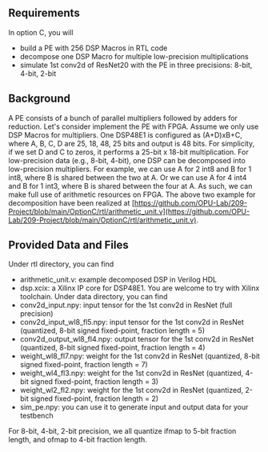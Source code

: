 ## Requirements

In option C, you will 
* build a PE with 256 DSP Macros in RTL code
* decompose one DSP Macro for multiple low-precision multiplications
* simulate 1st conv2d of ResNet20 with the PE in three precisions: 8-bit, 4-bit, 2-bit

## Background

A PE consists of a bunch of parallel multipliers followed by adders for reduction.
Let's consider implement the PE with FPGA.
Assume we only use DSP Macros for multipliers. 
One DSP48E1 is configured as (A+D)xB+C, where A, B, C, D are 25, 18, 48, 25 bits and output is 48 bits.
For simplicity, if we set D and C to zeros, it performs a 25-bit x 18-bit multiplication. 
For low-precision data (e.g., 8-bit, 4-bit), one DSP can be decomposed into low-precision multipliers.
For example, we can use A for 2 int8 and B for 1 int8, where B is shared between the two at A.
Or we can use A for 4 int4 and B for 1 int3, where B is shared between the four at A.
As such, we can make full use of arithmetic resources on FPGA.
The above two example for decomposition have been realized at [https://github.com/OPU-Lab/209-Project/blob/main/OptionC/rtl/arithmetic_unit.v](https://github.com/OPU-Lab/209-Project/blob/main/OptionC/rtl/arithmetic_unit.v).

## Provided Data and Files
Under rtl directory, you can find
* arithmetic_unit.v: example decomposed DSP in Verilog HDL 
* dsp.xcix: a Xilinx IP core for DSP48E1. You are welcome to try with Xilinx toolchain.
Under data directory, you can find
* conv2d_input.npy: input tensor for the 1st conv2d in ResNet (full precision)
* conv2d_input_wl8_fl5.npy: input tensor for the 1st conv2d in ResNet (quantized, 8-bit signed fixed-point, fraction length = 5)
* conv2d_output_wl8_fl4.npy: output tensor for the 1st conv2d in ResNet (quantized, 8-bit signed fixed-point, fraction length = 4)
* weight_wl8_fl7.npy: weight for the 1st conv2d in ResNet (quantized, 8-bit signed fixed-point, fraction length = 7)
* weight_wl4_fl3.npy: weight for the 1st conv2d in ResNet (quantized, 4-bit signed fixed-point, fraction length = 3)
* weight_wl2_fl2.npy: weight for the 1st conv2d in ResNet (quantized, 2-bit signed fixed-point, fraction length = 2)
* sim_pe.npy: you can use it to generate input and output data for your testbench

For 8-bit, 4-bit, 2-bit precision, we all quantize ifmap to 5-bit fraction length, and ofmap to 4-bit fraction length. 
